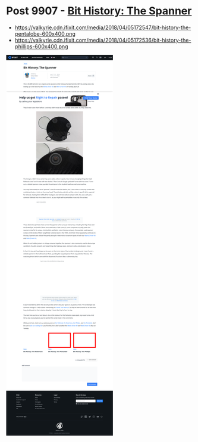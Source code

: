 # Post 9907 - [Bit History: The Spanner](https://www.ifixit.com/News/9907/bit-history-the-spanner)

- https://valkyrie.cdn.ifixit.com/media/2018/04/05172547/bit-history-the-pentalobe-600x400.png
- https://valkyrie.cdn.ifixit.com/media/2018/04/05172536/bit-history-the-phillips-600x400.png

![screencap](screenshots/bd7818f6-fb14-4b86-9099-fa8f6ef278e7.png)

